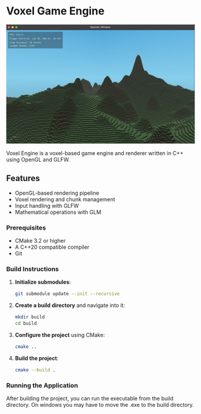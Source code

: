 # Voxel Game Engine

![Voxel Game Engine](img/img.jpeg)

Voxel Engine is a voxel-based game engine and renderer written in C++ using OpenGL and GLFW. 

## Features

- OpenGL-based rendering pipeline
- Voxel rendering and chunk management
- Input handling with GLFW
- Mathematical operations with GLM


### Prerequisites

- CMake 3.2 or higher
- A C++20 compatible compiler
- Git

### Build Instructions

1. **Initialize submodules**:

    ```bash
    git submodule update --init --recursive
    ```

2. **Create a build directory** and navigate into it:

    ```bash
    mkdir build
    cd build
    ```

3. **Configure the project** using CMake:

    ```bash
    cmake ..
    ```

4. **Build the project**:

    ```bash
    cmake --build .
    ```

### Running the Application

After building the project, you can run the executable from the build directory. On windows you may have to move the .exe to the build directory.